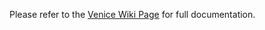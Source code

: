 Please refer to the [Venice Wiki Page](https://github.com/venicegeo/venice/wiki/Pz-Gateway) for full documentation.
